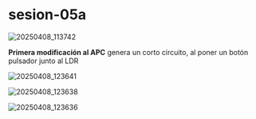 # sesion-05a

![20250408_113742](https://github.com/user-attachments/assets/be35613b-61bc-4ad4-9434-cc798e8affa1)

**Primera modificación al APC** genera un corto circuito, al poner un botón pulsador junto al LDR

![20250408_123641](https://github.com/user-attachments/assets/1e53af71-ecde-4997-93bc-7126ae175ca2)

![20250408_123638](https://github.com/user-attachments/assets/620455c3-c652-4bd3-8eb1-f5d7e1091d08)

![20250408_123636](https://github.com/user-attachments/assets/4845838e-1075-49e3-9180-023097650a22)
